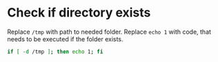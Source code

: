 # Check if directory exists

Replace ```/tmp``` with path to needed folder. Replace ```echo 1``` with code, that needs to be executed if the folder exists.

```bash
if [ -d /tmp ]; then echo 1; fi
```
